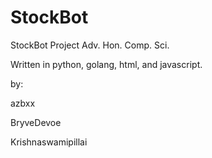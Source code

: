 # StockBot
StockBot Project Adv. Hon. Comp. Sci.



Written in python, golang, html, and javascript.

by:

azbxx

BryveDevoe

Krishnaswamipillai
